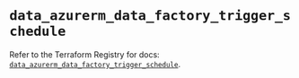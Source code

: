# `data_azurerm_data_factory_trigger_schedule`

Refer to the Terraform Registry for docs: [`data_azurerm_data_factory_trigger_schedule`](https://registry.terraform.io/providers/hashicorp/azurerm/4.6.0/docs/data-sources/data_factory_trigger_schedule).
